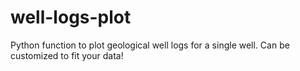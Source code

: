 # well-logs-plot
Python function to plot geological well logs for a single well. Can be customized to fit your data!
